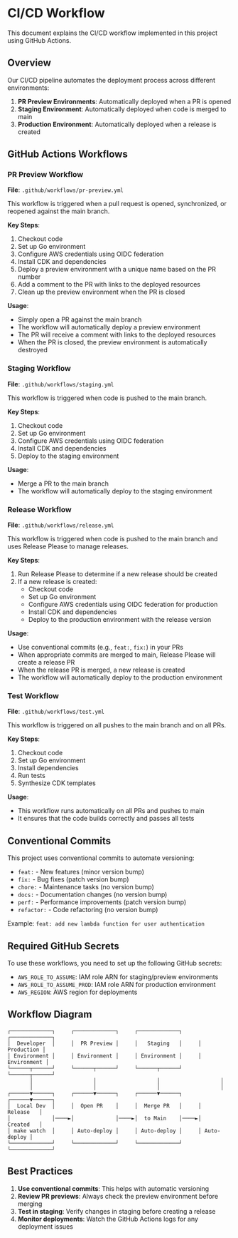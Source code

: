 # CI/CD Workflow

This document explains the CI/CD workflow implemented in this project using GitHub Actions.

## Overview

Our CI/CD pipeline automates the deployment process across different environments:

1. **PR Preview Environments**: Automatically deployed when a PR is opened
2. **Staging Environment**: Automatically deployed when code is merged to main
3. **Production Environment**: Automatically deployed when a release is created

## GitHub Actions Workflows

### PR Preview Workflow

**File**: `.github/workflows/pr-preview.yml`

This workflow is triggered when a pull request is opened, synchronized, or reopened against the main branch.

**Key Steps**:
1. Checkout code
2. Set up Go environment
3. Configure AWS credentials using OIDC federation
4. Install CDK and dependencies
5. Deploy a preview environment with a unique name based on the PR number
6. Add a comment to the PR with links to the deployed resources
7. Clean up the preview environment when the PR is closed

**Usage**:
- Simply open a PR against the main branch
- The workflow will automatically deploy a preview environment
- The PR will receive a comment with links to the deployed resources
- When the PR is closed, the preview environment is automatically destroyed

### Staging Workflow

**File**: `.github/workflows/staging.yml`

This workflow is triggered when code is pushed to the main branch.

**Key Steps**:
1. Checkout code
2. Set up Go environment
3. Configure AWS credentials using OIDC federation
4. Install CDK and dependencies
5. Deploy to the staging environment

**Usage**:
- Merge a PR to the main branch
- The workflow will automatically deploy to the staging environment

### Release Workflow

**File**: `.github/workflows/release.yml`

This workflow is triggered when code is pushed to the main branch and uses Release Please to manage releases.

**Key Steps**:
1. Run Release Please to determine if a new release should be created
2. If a new release is created:
   - Checkout code
   - Set up Go environment
   - Configure AWS credentials using OIDC federation for production
   - Install CDK and dependencies
   - Deploy to the production environment with the release version

**Usage**:
- Use conventional commits (e.g., `feat:`, `fix:`) in your PRs
- When appropriate commits are merged to main, Release Please will create a release PR
- When the release PR is merged, a new release is created
- The workflow will automatically deploy to the production environment

### Test Workflow

**File**: `.github/workflows/test.yml`

This workflow is triggered on all pushes to the main branch and on all PRs.

**Key Steps**:
1. Checkout code
2. Set up Go environment
3. Install dependencies
4. Run tests
5. Synthesize CDK templates

**Usage**:
- This workflow runs automatically on all PRs and pushes to main
- It ensures that the code builds correctly and passes all tests

## Conventional Commits

This project uses conventional commits to automate versioning:

- `feat:` - New features (minor version bump)
- `fix:` - Bug fixes (patch version bump)
- `chore:` - Maintenance tasks (no version bump)
- `docs:` - Documentation changes (no version bump)
- `perf:` - Performance improvements (patch version bump)
- `refactor:` - Code refactoring (no version bump)

Example: `feat: add new lambda function for user authentication`

## Required GitHub Secrets

To use these workflows, you need to set up the following GitHub secrets:

- `AWS_ROLE_TO_ASSUME`: IAM role ARN for staging/preview environments
- `AWS_ROLE_TO_ASSUME_PROD`: IAM role ARN for production environment
- `AWS_REGION`: AWS region for deployments

## Workflow Diagram

```
┌─────────────┐     ┌─────────────┐     ┌─────────────┐     ┌─────────────┐
│  Developer  │     │  PR Preview │     │   Staging   │     │  Production │
│ Environment │     │ Environment │     │ Environment │     │ Environment │
└──────┬──────┘     └──────┬──────┘     └──────┬──────┘     └──────┬──────┘
       │                   │                   │                   │
       │                   │                   │                   │
┌──────▼──────┐     ┌──────▼──────┐     ┌──────▼──────┐     ┌──────▼──────┐
│  Local Dev  │     │  Open PR    │     │  Merge PR   │     │   Release   │
│             │────►│             │────►│  to Main    │────►│   Created   │
│ make watch  │     │ Auto-deploy │     │ Auto-deploy │     │ Auto-deploy │
└─────────────┘     └─────────────┘     └─────────────┘     └─────────────┘
```

## Best Practices

1. **Use conventional commits**: This helps with automatic versioning
2. **Review PR previews**: Always check the preview environment before merging
3. **Test in staging**: Verify changes in staging before creating a release
4. **Monitor deployments**: Watch the GitHub Actions logs for any deployment issues
